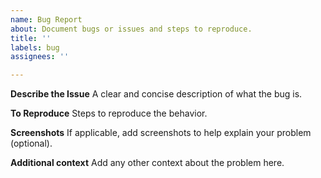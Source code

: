 ```yaml
---
name: Bug Report
about: Document bugs or issues and steps to reproduce.
title: ''
labels: bug
assignees: ''

---
```


**Describe the Issue**
A clear and concise description of what the bug is.

**To Reproduce**
Steps to reproduce the behavior. 

**Screenshots**
If applicable, add screenshots to help explain your problem (optional).

**Additional context**
Add any other context about the problem here.
